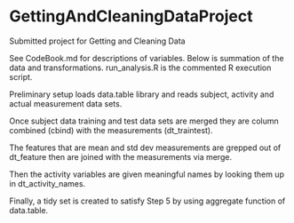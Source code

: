 # GettingAndCleaningDataProject
Submitted project for Getting and Cleaning Data

See CodeBook.md for descriptions of variables.  Below is summation of the data and transformations.
run_analysis.R is the commented R execution script.

Preliminary setup loads data.table library and reads subject, activity and actual measurement data sets.  

Once subject data training and test data sets are merged they are column combined (cbind) with the measurements (dt_traintest).

The features that are mean and std dev measurements are grepped out of dt_feature then are joined with the measurements via merge.

Then the activity variables are given meaningful names by looking them up in dt_activity_names.

Finally, a tidy set is created to satisfy Step 5 by using aggregate function of data.table.
